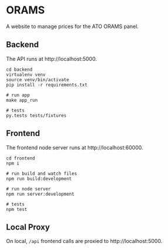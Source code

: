 # ORAMS
A website to manage prices for the ATO ORAMS panel.
## Backend
The API runs at http://localhost:5000.
```
cd backend
virtualenv venv
source venv/bin/activate
pip install -r requirements.txt

# run app
make app_run

# tests
py.tests tests/fixtures

```
## Frontend
The frontend node server runs at http://localhost:60000.
```
cd frontend
npm i

# run build and watch files
npm run build:development

# run node server
npm run server:development

# tests
npm test
```
## Local Proxy
On local, `/api` frontend calls are proxied to http://localhost:5000. 
